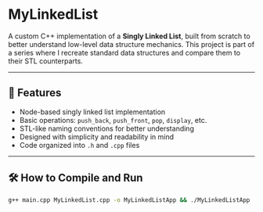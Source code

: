 # MyLinkedList

A custom C++ implementation of a **Singly Linked List**, built from scratch to better understand low-level data structure mechanics. This project is part of a series where I recreate standard data structures and compare them to their STL counterparts.

---

## 🚀 Features

- Node-based singly linked list implementation
- Basic operations: `push_back`, `push_front`, `pop`, `display`, etc.
- STL-like naming conventions for better understanding
- Designed with simplicity and readability in mind
- Code organized into `.h` and `.cpp` files

---


## 🛠️ How to Compile and Run

```bash
g++ main.cpp MyLinkedList.cpp -o MyLinkedListApp && ./MyLinkedListApp
